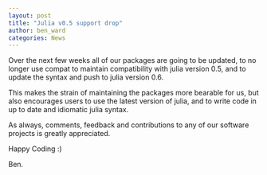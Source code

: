 ```yaml
---
layout: post
title: "Julia v0.5 support drop"
author: ben_ward
categories: News
---
```


Over the next few weeks all of our packages are going to be updated, to no longer
use compat to maintain compatibility with julia version 0.5, and to update the
syntax and push to julia version 0.6.

This makes the strain of maintaining the packages more bearable for us, but also
encourages users to use the latest version of julia, and to write code in up
to date and idiomatic julia syntax.

As always, comments, feedback and contributions to any of our software projects
is greatly appreciated.

Happy Coding :)

Ben.
